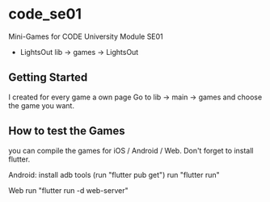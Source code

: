 # code_se01

Mini-Games for CODE University Module SE01


- LightsOut lib -> games -> LightsOut

## Getting Started

I created for every game a own page
Go to lib -> main -> games and choose the game you want.

## How to test the Games

you can compile the games for iOS / Android / Web.
Don't forget to install flutter.

Android:
install adb tools
(run "flutter pub get")
run "flutter run"


Web
run "flutter run -d web-server"



